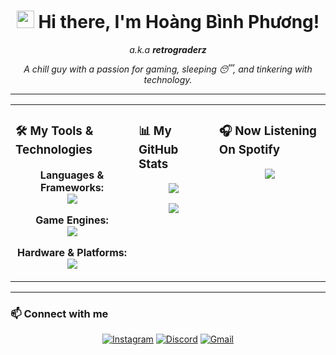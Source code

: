 <h1 align="center">
  <img src="https://media.giphy.com/media/hvRJCLFzcasrR4ia7z/giphy.gif" width="28px" alt="wave"> 
  Hi there, I'm Hoàng Bình Phương!
</h1>

<p align="center">
  <em>a.k.a <strong>retrograderz</strong></em>
</p>

<p align="center">
  <em>
    A chill guy with a passion for gaming, sleeping 😴, and tinkering with technology. 
    <br>
  </em> 
</p>

---

<table border="0" cellpadding="10" cellspacing="0">
  <tr>
    <td valign="top">
      <h3>🛠️ My Tools & Technologies</h3>
      <p align="center">
        <strong>Languages & Frameworks:</strong>
        <br>
        <a href="https://skillicons.dev">
          <img src="https://skillicons.dev/icons?i=c,cpp,cs,python,dart,kotlin,flutter,git,github&perline=3" />
        </a>
      </p>
      <p align="center">
        <strong>Game Engines:</strong>
        <br>
        <a href="https://skillicons.dev">
          <img src="https://skillicons.dev/icons?i=unity,unreal,godot" />
        </a>
      </p>
      <p align="center">
        <strong>Hardware & Platforms:</strong>
        <br>
        <a href="https://skillicons.dev">
          <img src="https://skillicons.dev/icons?i=arduino" />
        </a>
      </p>
    </td>
    <td valign="top">
      <h3>📊 My GitHub Stats</h3>
      <p align="center">
        <a href="https://github.com/retrograderz">
          <img src="https://github-readme-stats.vercel.app/api/top-langs/?username=retrograderz&layout=compact&langs_count=8&theme=tokyonight"/>
        </a>
      </p>
      <p align="center">
        <a href="https://github.com/retrograderz">
          <img src="https://github-readme-stats.vercel.app/api?username=retrograderz&show_icons=true&theme=tokyonight&include_all_commits=true&count_private=true"/>
        </a>
      </p>
    </td>
    <td valign="top">
      <h3>🎧 Now Listening On Spotify</h3>
      <p align="center">
        <a href="https://spotify-github-profile.kittinanx.com/api/view?uid=kinkinxp&redirect=true">
          <img src="https://spotify-github-profile.kittinanx.com/api/view?uid=kinkinxp&cover_image=true&theme=compact&show_offline=true&background_color=121212&interchange=false&profanity=false">
        </a>
      </p>
    </td>
  </tr>
</table>

---

### 📫 Connect with me  

<p align="center">
  <a href="https://www.instagram.com/hnoag._"><img src="https://skillicons.dev/icons?i=instagram" alt="Instagram" /></a>
  <a href="https://discord.gg/uQJPbcND"><img src="https://skillicons.dev/icons?i=discord" alt="Discord" /></a>
  <a href="hereda.unknown@gmail.com"><img src="https://skillicons.dev/icons?i=gmail" alt="Gmail" /></a>
</p>
